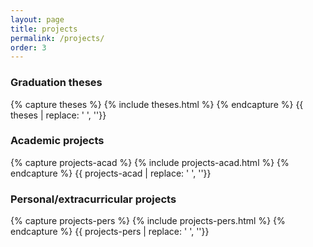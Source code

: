 ```yaml
---
layout: page
title: projects
permalink: /projects/
order: 3
---
```


<section class="content-box" markdown="0">

<h3> Graduation theses </h3>
{% capture theses %}
{% include theses.html %} 
{% endcapture %}
{{ theses | replace: '    ', ''}}

</section>

<section class="content-box" markdown="0">

<h3> Academic projects </h3>
{% capture projects-acad %}
{% include projects-acad.html %} 
{% endcapture %}
{{ projects-acad | replace: '    ', ''}}

</section>

<section class="content-box" markdown="0">

<h3> Personal/extracurricular projects </h3>
{% capture projects-pers %}
{% include projects-pers.html %} 
{% endcapture %}
{{ projects-pers | replace: '    ', ''}}

</section>
